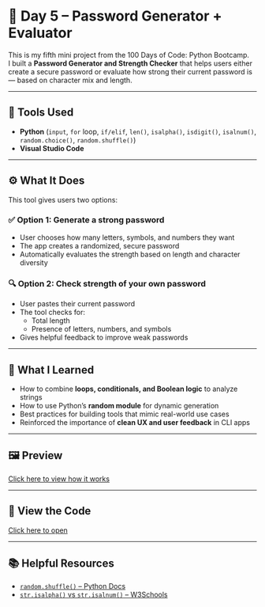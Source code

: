 # 🔐 Day 5 – Password Generator + Evaluator

This is my fifth mini project from the 100 Days of Code: Python Bootcamp.  
I built a **Password Generator and Strength Checker** that helps users either create a secure password or evaluate how strong their current password is — based on character mix and length.

---

## 🧰 Tools Used
- **Python** (`input`, `for` loop, `if/elif`, `len()`, `isalpha()`, `isdigit()`, `isalnum()`, `random.choice()`, `random.shuffle()`)
- **Visual Studio Code**

---

## ⚙️ What It Does

This tool gives users two options:

### ✅ Option 1: Generate a strong password
- User chooses how many letters, symbols, and numbers they want
- The app creates a randomized, secure password
- Automatically evaluates the strength based on length and character diversity

### 🔍 Option 2: Check strength of your own password
- User pastes their current password
- The tool checks for:
  - Total length
  - Presence of letters, numbers, and symbols
- Gives helpful feedback to improve weak passwords

---

## 🧠 What I Learned

- How to combine **loops, conditionals, and Boolean logic** to analyze strings
- How to use Python’s **random module** for dynamic generation
- Best practices for building tools that mimic real-world use cases
- Reinforced the importance of **clean UX and user feedback** in CLI apps

---

## 🖼️ Preview

[Click here to view how it works](#)

---

## 🔗 View the Code

[Click here to open](./Day5-StrongPasswordTool.py)

---

## 📚 Helpful Resources

- [`random.shuffle()` – Python Docs](https://docs.python.org/3/library/random.html#random.shuffle)  
- [`str.isalpha()` vs `str.isalnum()` – W3Schools](https://www.w3schools.com/python/ref_string_isalpha.asp)


